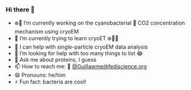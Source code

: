 ### Hi there 👋

<!--
**Guillawme/Guillawme** is a ✨ _special_ ✨ repository because its `README.md` (this file) appears on your GitHub profile.

Here are some ideas to get you started:
-->

- ❄️🔬 I’m currently working on the cyanobacterial 🦠 CO2 concentration mechanism using cryoEM 
- 🌱 I’m currently trying to learn cryoET ❄️🔬🥒
- 👯 I can help with single-particle cryoEM data analysis
- 🤔 I’m looking for help with too many things to list 😂
- 💬 Ask me about proteins, I guess
- 📫 How to reach me: 🐘 [@Guillawme@fediscience.org](https://fediscience.org/@Guillawme)
- 😄 Pronouns: he/him
- ⚡ Fun fact: bacteria are cool!
